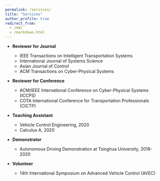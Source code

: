 ```yaml
---
permalink: /services/
title: "Services"
author_profile: true
redirect_from: 
  - /md/
  - /markdown.html
---
```

- **Reviewer for Journal**  
	- IEEE Transactions on Intelligent Transportation Systems
	- International Journal of Systems Science
	- Asian Journal of Control
	- ACM Transactions on Cyber-Physical Systems

- **Reviewer for Conference**
	- ACM/IEEE International Conference on Cyber-Physical Systems (ICCPS)
	- COTA International Conference for Transportation Professionals (CICTP)

- **Teaching Assistant** 
	- Vehicle Control Engineering, 2020
	- Calculus A, 2020

- **Demonstrator** 
	- Autonomous Driving Demonstration at Tsinghua University, 2018-2020
	
- **Volunteer** 
	- 14th International Symposium on Advanced Vehicle Control (AVEC)





